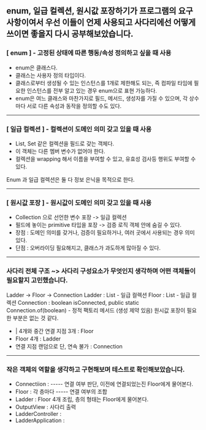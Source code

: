 enum, 일급 컬렉션, 원시값 포장하기가 프로그램의 요구 사항이여서 우선 이들이 언제 사용되고 사다리에선 어떻게 쓰이면 좋을지 다시 공부해보았습니다.
---

### [ enum ] - 고정된 상태에 따른 행동/속성 정의하고 싶을 때 사용
- enum은 클래스다.
- 클래스는 사용자 정의 타입이다.
- 클래스로부터 생성될 수 있는 인스턴스를 1개로 제한해도 되는, 즉 컴파일 타임에 필요한 인스턴스를 전부 알고 있는 경우 enum으로 표현 가능하다.
- enum은 여느 클래스와 마찬가지로 필드, 메서드, 생성자를 가질 수 있으며, 각 상수마다 서로 다른 속성과 동작을 정의할 수도 있다.

---

### [ 일급 컬렉션 ] - 컬렉션이 도메인 의미 갖고 있을 때 사용
- List, Set 같은 컬렉션을 필드로 갖는 객체다.
- 이 객체는 다른 멤버 변수가 없어야 한다.
- 컬렉션을 wrapping 해서 이름을 부여할 수 있고, 유효성 검사등 행위도 부여할 수 있다.

Enum 과 일급 컬렉션은 둘 다 정보 은닉을 목적으로 한다.

---

### [ 원시값 포장 ] - 원시값이 도메인 의미 갖고 있을 때 사용
- Collection 으로 선언한 변수 포장 -> 일급 컬렉션
- 필드에 놓이는 primitive 타입을 포장 -> 검증 로직 객체 안에 숨길 수 있다.
- 장점 : 도메인 의미를 갖거나, 검증이 필요하거나, 여러 곳에서 사용되는 경우 의미 있다.
- 단점 : 오버라이딩 필요해지고, 클래스가 과도하게 많아질 수 있다.

---

### 사다리 전체 구조 ~> 사다리 구성요소가 무엇인지 생각하며 어떤 객체들이 필요할지 고민했습니다.
Ladder -> Floor -> Connection
Ladder : List<Floor> - 일급 컬렉션
Floor : List<Connection> - 일급 컬렉션 
Connection : boolean isConnected, public static Connection.of(boolean) - 정적 팩토리 메서드 (생성 제약 있음)
원시값 포장이 필요한 부분은 없는 것 같다. 

- | 4개와 중간 연결 지점 3개 : Floor
- Floor 4개 : Ladder
- 연결 지점 랜덤으로 단, 연속 불가 : Connection

---
### 작은 객체의 역할을 생각하고 구현해보며 테스트로 확인해보았습니다.
- Connectiion : ----- 연결 여부 판단, 이전에 연결되었는진 Floor에게 물어본다.
- Floor : 각 층마다 ----- 연결 여부의 조합
- Ladder : Floor 4개 조립, 층의 형태는 Floor에게 물어본다.
- OutputView : 사다리 출력
- LadderController : 
- LadderApplication : 

